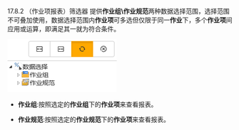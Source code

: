 17.8.2	（作业项报表）筛选器
提供**作业组\作业规范**两种数据选择范围，选择范围不可叠加使用，数据选择范围内**作业项**可多选但仅限于同一**作业**下，多个**作业项**间应用或运算，即满足其一就为符合条件。

![](./images/筛选器.png)

* **作业组**:按照选定的**作业组**下的**作业项**来查看报表。

* **作业规范**:按照选定的**作业规范**下的**作业项**来查看报表。
